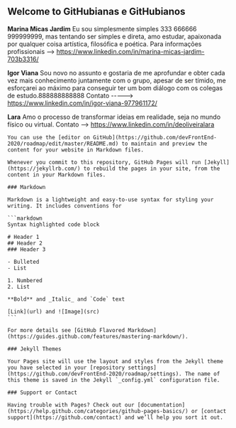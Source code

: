 ## Welcome to GitHubianas e GitHubianos 

<strong>Marina Micas Jardim</strong>
Eu sou simplesmente simples 333 666666 999999999, mas tentando ser simples e direta, amo estudar, apaixonada por qualquer coisa artística, filosófica e poética. 
Para informações profissionais --> https://www.linkedin.com/in/marina-micas-jardim-703b3316/


<strong>Igor Viana</strong>
Sou novo no assunto e gostaria de me aprofundar e obter cada vez mais conhecimento juntamente com o grupo, apesar de ser tímido, me esforçarei ao máximo para conseguir ter um bom diálogo com os colegas de estudo.888888888888
Contato -----> https://www.linkedin.com/in/igor-viana-977961172/


<strong>Lara</strong>
Amo o processo de transformar ideias em realidade, seja no mundo físico ou virtual.
Contato --> https://www.linkedin.com/in/deoliveiralara



<conteudoNativoGitHub sugestao="manter no readme, rs">

    You can use the [editor on GitHub](https://github.com/devFrontEnd-2020/roadmap/edit/master/README.md) to maintain and preview the content for your website in Markdown files.

    Whenever you commit to this repository, GitHub Pages will run [Jekyll](https://jekyllrb.com/) to rebuild the pages in your site, from the content in your Markdown files.

    ### Markdown

    Markdown is a lightweight and easy-to-use syntax for styling your writing. It includes conventions for

    ```markdown
    Syntax highlighted code block

    # Header 1
    ## Header 2
    ### Header 3

    - Bulleted
    - List

    1. Numbered
    2. List

    **Bold** and _Italic_ and `Code` text

    [Link](url) and ![Image](src)
    ```

    For more details see [GitHub Flavored Markdown](https://guides.github.com/features/mastering-markdown/).

    ### Jekyll Themes

    Your Pages site will use the layout and styles from the Jekyll theme you have selected in your [repository settings](https://github.com/devFrontEnd-2020/roadmap/settings). The name of this theme is saved in the Jekyll `_config.yml` configuration file.

    ### Support or Contact

    Having trouble with Pages? Check out our [documentation](https://help.github.com/categories/github-pages-basics/) or [contact support](https://github.com/contact) and we’ll help you sort it out.
</conteudoNativoGitHub>